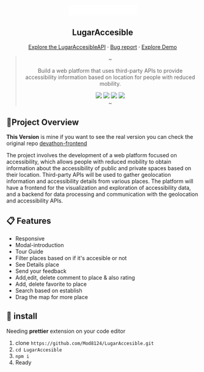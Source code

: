 <div align="center">

<img src="/public/assets/logo/logo.svg" width="180"/>

<h2>LugarAccesible</h2>

<a href="https://github.com/Mod8124/LugarAccesible-back">Explore the LugarAccesibleAPI</a>
·
<a href="https://github.com/Mod8124/LugarAccesible/issues">Bug report</a>
·
<a href="">Explore Demo</a>

> ~
>
> <p>Build a web platform that uses third-party APIs to provide accessibility information based on location for people with reduced mobility.</p>
> <img src="https://img.shields.io/badge/react-%2320232a.svg?style=for-the-badge&logo=react&logoColor=%2361DAFB">
> <img src="https://img.shields.io/badge/redux-%23593d88.svg?style=for-the-badge&logo=redux&logoColor=white">
> <img src="https://img.shields.io/badge/tailwindcss-%2338B2AC.svg?style=for-the-badge&logo=tailwind-css&logoColor=white">
> <img src="https://img.shields.io/badge/-TestingLibrary-%23E33332?style=for-the-badge&logo=testing-library&logoColor=white">
> <br/>
> ~
> </div>

## 📃Project Overview

**This Version** is mine if you want to see the real version you can check the original repo [devathon-frontend](https://github.com/joserangel25/devathon-frontend)

The project involves the development of a web platform focused on accessibility, which allows people with reduced mobility to obtain information about the accessibility of public and private spaces based on their location. Third-party APIs will be used to gather geolocation information and accessibility details from various places. The platform will have a frontend for the visualization and exploration of accessibility data, and a backend for data processing and communication with the geolocation and accessibility APIs.

## 📋 Features

- Responsive
- Modal-introduction
- Tour Guide
- Filter places based on if it's accesible or not
- See Details place
- Send your feedback
- Add,edit, delete comment to place & also rating
- Add, delete favorite to place
- Search based on establish
- Drag the map for more place

## 🧮 install

Needing **prettier** extension on your code editor

1. clone `https://github.com/Mod8124/LugarAccesible.git`
2. `cd LugarAccesible`
3. `npm i`
4. Ready
